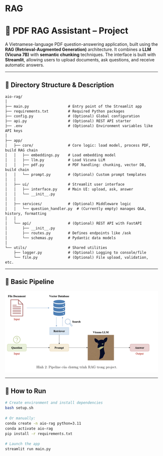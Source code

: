# RAG

# 📘 PDF RAG Assistant – Project

A Vietnamese-language PDF question-answering application, built using the **RAG (Retrieval-Augmented Generation)** architecture. It combines a **LLM (Vicuna 7B)** with **semantic chunking** techniques. The interface is built with **Streamlit**, allowing users to upload documents, ask questions, and receive automatic answers.

---

## 🧱 Directory Structure & Description

```plaintext
aio-rag/
│
├── main.py                  # Entry point of the Streamlit app
├── requirements.txt         # Required Python packages
├── config.py                # (Optional) Global configuration
├── api.py                   # (Optional) REST API starter
├── .env                     # (Optional) Environment variables like API keys
│
├── app/
│   ├── core/                # Core logic: load model, process PDF, build RAG chain
│   │   ├── embeddings.py    # Load embedding model
│   │   ├── llm.py           # Load Vicuna LLM
│   │   ├── pdf.py           # PDF handling: chunking, vector DB, build chain
│   │   └── prompt.py        # (Optional) Custom prompt templates
│   │
│   ├── ui/                  # Streamlit user interface
│   │   ├── interface.py     # Main UI: upload, ask, answer
│   │   └── __init__.py
│   │
│   ├── services/            # (Optional) Middleware logic
│   │   └── question_handler.py  # (Currently empty) manages Q&A, history, formatting
│   │
│   └── api/                 # (Optional) REST API with FastAPI
│       ├── __init__.py
│       ├── routes.py        # Defines endpoints like /ask
│       └── schemas.py       # Pydantic data models
│
└── utils/                   # Shared utilities
    ├── logger.py            # (Optional) Logging to console/file
    └── file.py              # (Optional) File upload, validation, etc.
```

---

## 🔁 Basic Pipeline

![Alt text](./images/baseline_pipeline.png)

---

## 🚀 How to Run

```bash
# Create environment and install dependencies
bash setup.sh

# Or manually:
conda create -n aio-rag python=3.11
conda activate aio-rag
pip install -r requirements.txt

# Launch the app
streamlit run main.py
